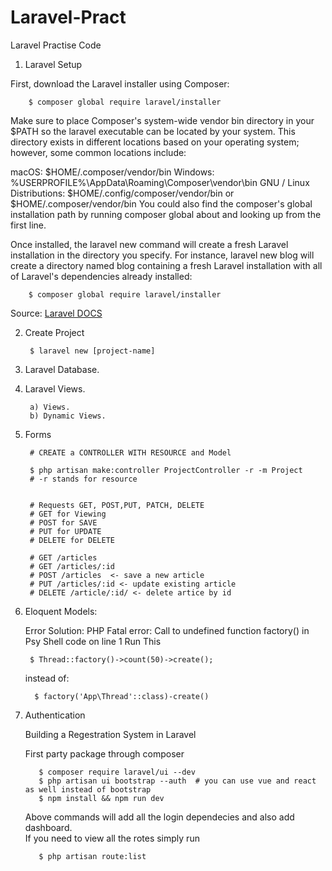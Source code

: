 # Laravel-Pract
Laravel Practise Code

1) Laravel Setup
     
First, download the Laravel installer using Composer:

        $ composer global require laravel/installer

Make sure to place Composer's system-wide vendor bin directory in your $PATH so the laravel executable can be located by your system. This directory exists in different locations based on your operating system; however, some common locations include:

macOS: $HOME/.composer/vendor/bin
Windows: %USERPROFILE%\AppData\Roaming\Composer\vendor\bin
GNU / Linux Distributions: $HOME/.config/composer/vendor/bin or $HOME/.composer/vendor/bin
You could also find the composer's global installation path by running composer global about and looking up from the first line.

Once installed, the laravel new command will create a fresh Laravel installation in the directory you specify. For instance, laravel new blog will create a directory named blog containing a fresh Laravel installation with all of Laravel's dependencies already installed:
     
        $ composer global require laravel/installer

Source: [Laravel DOCS](https://laravel.com/docs/8.x/installation)

2) Create Project
   
        $ laravel new [project-name]
   
            
3) Laravel Database.
4) Laravel Views.
    
        a) Views.
        b) Dynamic Views.

5) Forms
        
        # CREATE a CONTROLLER WITH RESOURCE and Model
        
        $ php artisan make:controller ProjectController -r -m Project
        # -r stands for resource
        
        
        # Requests GET, POST,PUT, PATCH, DELETE
        # GET for Viewing 
        # POST for SAVE
        # PUT for UPDATE
        # DELETE for DELETE
        
        # GET /articles
        # GET /articles/:id
        # POST /articles  <- save a new article
        # PUT /articles/:id <- update existing article
        # DELETE /article/:id/ <- delete artice by id

6) Eloquent Models:
     
     Error Solution:
     PHP Fatal error:  Call to undefined function factory() in Psy Shell code on line 1
        Run This  
        
        $ Thread::factory()->count(50)->create();  
        
     instead of:
     
         $ factory('App\Thread'::class)-create()

7) Authentication 
     
     Building a Regestration System in Laravel
     
     First party package through composer  
     
          $ composer require laravel/ui --dev 
          $ php artisan ui bootstrap --auth  # you can use vue and react as well instead of bootstrap
          $ npm install && npm run dev
          
    Above commands will add all the login dependecies and also add dashboard.      
    If you need to view all the rotes simply run 
          
          $ php artisan route:list
          
          
          
                       
